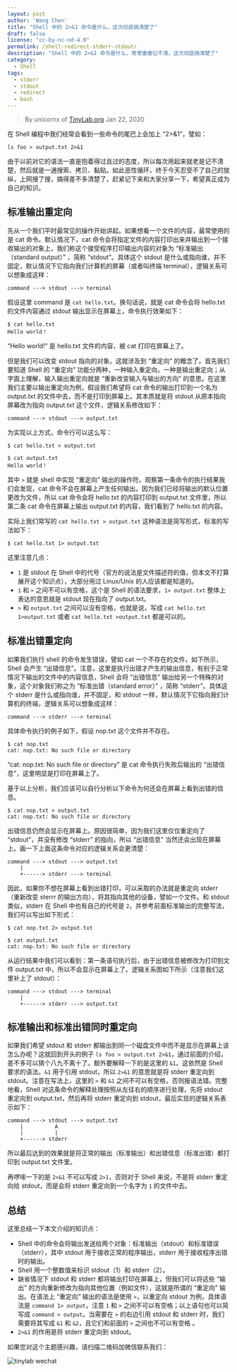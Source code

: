 ```yaml
---
layout: post
author: 'Wang Chen'
title: "Shell 中的 2>&1 命令是什么，这次彻底搞清楚了"
draft: false
license: "cc-by-nc-nd-4.0"
permalink: /shell-redirect-stderr-stdout/
description: "Shell 中的 2>&1 命令是什么，常常傻傻记不清，这次彻底搞清楚了"
category:
  - Shell
tags:
  - stderr
  - stdout
  - redirect
  - bash
---
```


> By unicornx of [TinyLab.org][1]
> Jan 22, 2020

在 Shell 编程中我们经常会看到一些命令的尾巴上会加上 “2>&1”，譬如：
```
ls foo > output.txt 2>&1
```
由于以前对它的语法一直是抱着得过且过的态度，所以每次用起来就老是记不清楚，然后就是一通搜索、拷贝、黏贴。如此恶性循环，终于今天忍受不了自己的放纵，上网搜了搜，搞得差不多清楚了，赶紧记下来和大家分享一下，希望真正成为自己的知识。


## 标准输出重定向

先从一个我们平时最常见的操作开始讲起。如果想看一个文件的内容，最常使用的是 cat 命令。默认情况下，cat 命令会将指定文件的内容打印出来并输出到一个接收输出的对象上，我们称这个接受程序打印输出内容的对象为 “标准输出（standard output）” ，简称 “stdout”。具体这个 stdout 是什么或指向谁，并不固定，默认情况下它指向我们计算机的屏幕（或者叫终端 terminal），逻辑关系可以想象成这样：

```
command ---> stdout ---> terminal
```

假设这里 command 是 `cat hello.txt`。换句话说，就是 cat 命令会将 hello.txt 的文件内容通过 stdout 输出显示在屏幕上，命令执行效果如下：

```
$ cat hello.txt
Hello world！
```

“Hello world!” 是 hello.txt 文件的内容，被 cat 打印在屏幕上了。

但是我们可以改变 stdout 指向的对象。这就涉及到 “重定向” 的概念了。首先我们要知道 Shell 的 “重定向” 功能分两种，一种输入重定向，一种是输出重定向；从字面上理解，输入输出重定向就是 “重新改变输入与输出的方向” 的意思。在这里我们主要以输出重定向为例，假设我们希望将 cat 命令的输出打印到一个名为 output.txt 的文件中去，而不是打印到屏幕上。其本质就是将 stdout 从原本指向屏幕改为指向 output.txt 这个文件，逻辑关系修改如下：

```
command ---> stdout ---> output.txt
```

为实现以上方式，命令行可以这么写：

```
$ cat hello.txt > output.txt

$ cat output.txt
Hello world！
```

其中 `>` 就是 shell 中实现 “重定向” 输出的操作符。观察第一条命令的执行结果我们会发现，cat 命令不会在屏幕上产生任何输出。因为我们已经将输出的默认位置更改为文件，所以 cat 命令会将 hello.txt 的内容打印到 output.txt 文件里，所以第二条 cat 命令在屏幕上输出 output.txt 的内容，我们看到了 hello.txt 的内容。


实际上我们常写的 `cat hello.txt > output.txt` 这种语法是简写形式，标准的写法如下：
```
$ cat hello.txt 1> output.txt
```

这里注意几点：
- `1` 是 stdout 在 Shell 中的代号（官方的说法是文件描述符的值，但本文不打算展开这个知识点），大部分用过 Linux/Unix 的人应该都是知道的。
- `1` 和 `>` 之间不可以有空格，这个是 Shell 的语法要求，`1> output.txt` 整体上表达的意思就是 stdout 现在指向了 output.txt。
- `>` 和 `output.txt` 之间可以没有空格，也就是说，写成 `cat hello.txt 1>output.txt` 或者 `cat hello.txt >output.txt` 都是可以的。

## 标准出错重定向

如果我们执行 shell 的命令发生错误，譬如 cat 一个不存在的文件，如下所示，Shell 会产生 “出错信息”。注意，这里是执行出错才产生的输出信息，有别于正常情况下输出的文件中的内容信息，Shell 会将 “出错信息” 输出给另一个特殊的对象，这个对象我们称之为 “标准出错（standard error）” ，简称 “stderr”。具体这个 stderr 是什么或指向谁，并不固定，和 stdout 一样，默认情况下它指向我们计算机的终端，逻辑关系可以想象成这样：

```
command ---> stderr ---> terminal
```

具体命令执行的例子如下，假设 nop.txt 这个文件并不存在。

```
$ cat nop.txt
cat: nop.txt: No such file or directory
```

“cat: nop.txt: No such file or directory” 是 cat 命令执行失败后输出的 “出错信息”，这里明显是打印在屏幕上了。

基于以上分析，我们应该可以自行分析以下命令为何还会在屏幕上看到出错的信息。

```
$ cat nop.txt > output.txt
cat: nop.txt: No such file or directory
```

出错信息仍然会显示在屏幕上。原因很简单，因为我们这里仅仅重定向了 “stdout”，并没有修改 “stderr” 的指向，所以 “出错信息” 当然还会出现在屏幕上。画一下上面这条命令对应的逻辑关系会更清楚：

```
command ---> stdout ---> output.txt
    |
    +------> stderr ---> terminal
```

因此，如果你不想在屏幕上看到出错打印，可以采取的办法就是重定向 stderr（重新改变 sterrr 的输出方向），将其指向其他的设备，譬如一个文件。和 stdout 类似，stderr 在 Shell 中也有自己的代号是 `2`，并参考前面标准输出的完整写法，我们可以写出如下形式：

```
$ cat nop.txt 2> output.txt

$ cat output.txt
cat: nop.txt: No such file or directory
```

从运行结果中我们可以看到：第一条语句执行后，由于出错信息被修改为打印到文件 output.txt 中，所以不会显示在屏幕上了。逻辑关系图如下所示（注意我们这里补上了 stdout）：

```
command ---> stdout ---> terminal
    |
    +------> stderr ---> output.txt
```

## 标准输出和标准出错同时重定向

如果我们希望 stdout 和 stderr 都输出到同一个磁盘文件中而不是显示在屏幕上该怎么办呢？这就回到开头的例子 `ls foo > output.txt 2>&1`，通过前面的介绍，差不多可以猜个八九不离十了。额外要解释一下的是这里的 `&1`。这依然是 Shell 要求的语法。`&1` 用于引用 stdout，所以 `2>&1` 的意思就是将 stderr 重定向到 stdout。注意在写法上，这里的 `>` 和 `&1` 之间不可以有空格，否则报语法错。完整地看，Shell 对这条命令的解释处理按照从左往右的顺序进行处理，先将 stdout 重定向到 output.txt，然后再将 stderr 重定向到 stdout，最后实现的逻辑关系表示如下：

```
command ---> stdout ---> output.txt
    |          A
    |          |
    +------> stderr 
```  

所以最后达到的效果就是将正常的输出（标准输出）和出错信息（标准出错）都打印到 output.txt 文件里。

再啰嗦一下的是 `2>&1` 不可以写成 `2>1`，否则对于 Shell 来说，不是将 stderr 重定向给 stdout，而是会将 stderr 重定向到一个名字为 `1` 的文件中去。

## 总结

这里总结一下本文介绍的知识点：

- Shell 中的命令会将输出发送给两个对象：标准输出（stdout）和标准错误（stderr），其中 stdout 用于接收正常的程序输出，stderr 用于接收程序出错时的输出。
- Shell 用一个整数值来标识 stdout（1）和 stderr（2）。
- 缺省情况下 stdout 和 stderr 都将输出打印在屏幕上，但我们可以将这些 “输出” 的方向重新修改为指向其他位置（例如文件），这就是所谓的 “重定向” 输出。在语法上 “重定向” 输出的语法是使用 `>`，以重定向 stdout 为例，具体语法是 `command 1> output`，注意 `1` 和 `>` 之间不可以有空格；以上语句也可以简写成 `command > output`。当需要在 `>` 的右边引用 stdout 和 stderr 时，我们需要将其写成 `&1` 和 `&2`，且它们和前面的 `>` 之间也不可以有空格 。
- `2>&1` 的作用是将 stderr 重定向到 stdout。

如果您对这个主题感兴趣，请扫描二维码加微信联系我们：

![tinylab wechat](/images/wechat/tinylab.jpg)

[1]: http://tinylab.org
